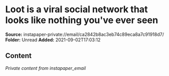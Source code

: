 # Loot is a viral social network that looks like nothing you've ever seen

**Source:** instapaper-private://email/ca2842b8ac3eb74c89eca8a7c91918d7/
**Folder:** Unread
**Added:** 2021-09-02T17:03:12




## Content
*Private content from instapaper_email*
